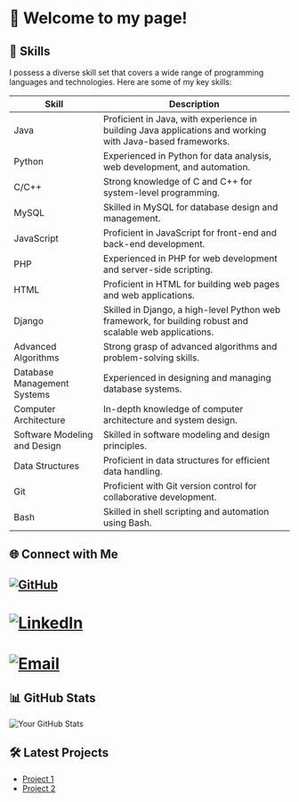 # 👋 Welcome to my page!


## 💼 Skills

I possess a diverse skill set that covers a wide range of programming languages and technologies. Here are some of my key skills:

| Skill                        | Description                                                    |
|------------------------------|----------------------------------------------------------------|
| Java                         | Proficient in Java, with experience in building Java applications and working with Java-based frameworks. |
| Python                       | Experienced in Python for data analysis, web development, and automation. |
| C/C++                        | Strong knowledge of C and C++ for system-level programming. |
| MySQL                        | Skilled in MySQL for database design and management. |
| JavaScript                    | Proficient in JavaScript for front-end and back-end development. |
| PHP                          | Experienced in PHP for web development and server-side scripting. |
| HTML                         | Proficient in HTML for building web pages and web applications. |
| Django                       | Skilled in Django, a high-level Python web framework, for building robust and scalable web applications. |
| Advanced Algorithms           | Strong grasp of advanced algorithms and problem-solving skills. |
| Database Management Systems   | Experienced in designing and managing database systems. |
| Computer Architecture         | In-depth knowledge of computer architecture and system design. |
| Software Modeling and Design  | Skilled in software modeling and design principles. |
| Data Structures               | Proficient in data structures for efficient data handling. |
| Git                          | Proficient with Git version control for collaborative development. |
| Bash                         | Skilled in shell scripting and automation using Bash. |

## 🌐 Connect with Me
## [![GitHub](https://img.shields.io/badge/GitHub-kjahaj-blue)](https://github.com/kjahaj)  
# [![LinkedIn](https://img.shields.io/badge/LinkedIn-KleiJahaj-red)](https://www.linkedin.com/in/klei-jahaj-17a387234/?originalSubdomain=al)  
# [![Email](https://img.shields.io/badge/Email-purple)](mailto:kleijahaj@proton.me)


## 📊 GitHub Stats
![Your GitHub Stats](https://github-readme-stats.vercel.app/api?username=kjahaj&show_icons=true&count_private=true)

## 🛠️ Latest Projects
* [Project 1](https://github.com/kjahaj/SnakeAI)
* [Project 2](https://github.com/kjahaj/Start-Up-Game)
